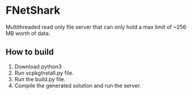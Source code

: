 # FNetShark
Multithreaded read only file server that can only hold a max limit of ~256 MB worth of data.

## How to build
1) Download python3
2) Run vcpkgInstall.py file. 
3) Run the build.py file.
4) Compile the generated solution and run the server.
